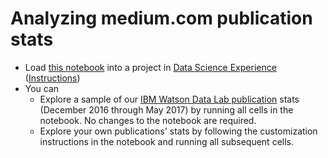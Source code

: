 # Analyzing medium.com publication stats
  
* Load [this notebook](https://github.com/ibm-watson-data-lab/medium-publication-stats/blob/master/medium-stats-public.ipynb) into a project in [Data Science Experience](http://datascience.ibm.com/analytics) ([Instructions](https://apsportal.ibm.com/docs/content/analyze-data/creating-notebooks.html)) 
* You can 
  * Explore a sample of our [IBM Watson Data Lab publication](https://medium.com/ibm-watson-data-lab) stats (December 2016 through May 2017) by running all cells in the notebook. No changes to the notebook are required.
  * Explore your own publications' stats by following the customization instructions in the notebook and running all subsequent cells.
